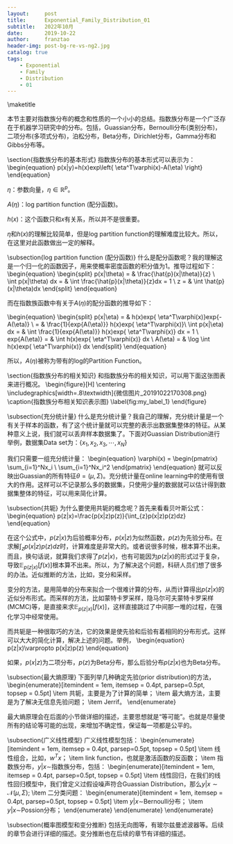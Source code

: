 ```yaml
---
layout:     post
title:      Exponential_Family_Distribution_01
subtitle:   2022年10月
date:       2019-10-22
author:     franztao
header-img: post-bg-re-vs-ng2.jpg
catalog: true
tags:
    - Exponential
    - Family
    - Distribution
    - 01
---
```


    

\maketitle

本节主要对指数族分布的概念和性质的一个小小的总结。指数族分布是一个广泛存在于机器学习研究中的分布。包括，Guassian分布，Bernoulli分布(类别分布)，二项分布(多项式分布)，泊松分布，Beta分布，Dirichlet分布，Gamma分布和Gibbs分布等。

\section{指数族分布的基本形式}
指数族分布的基本形式可以表示为：
\begin{equation}
    p(x|y)=h(x)exp\left\{ \eta^T\varphi(x)-A(\eta) \right\}
\end{equation}

$\eta$：参数向量，$\eta \in \mathbb{R}^p$。

$A(\eta)$：log partition function (配分函数)。

$h(x)$：这个函数只和$x$有关系，所以并不是很重要。

$\eta$和$h(x)$的理解比较简单，但是log partition function的理解难度比较大。所以，在这里对此函数做出一定的解释。

\subsection{log partition function (配分函数)}
什么是配分函数呢？我的理解这是一个归一化的函数因子，用来使概率密度函数的积分值为1。推导过程如下：
\begin{equation}
    \begin{split}
        p(x|\theta) =  & \frac{\hat{p}(x|\theta)}{z} \\
        \int p(x|\theta) dx = & \int \frac{\hat{p}(x|\theta)}{z}dx = 1 \\
        z = & \int \hat{p}(x|\theta)dx
    \end{split}
\end{equation}

而在指数族函数中有关于$A(\eta)$的配分函数的推导如下：

\begin{equation}
    \begin{split}
        p(x|\eta) = & h(x)exp\{ \eta^T\varphi(x)\}exp\{-A(\eta)\} \\
        = & \frac{1}{exp\{A(\eta)\}} h(x)exp\{ \eta^T\varphi(x)\}\\
        \int p(x|\eta) dx = & \int \frac{1}{exp\{A(\eta)\}} h(x)exp\{ \eta^T\varphi(x)\} dx = 1 \\ 
        exp\{A(\eta)\} = & \int h(x)exp\{ \eta^T\varphi(x)\} dx \\ 
        A(\eta) = & \log \int h(x)exp\{ \eta^T\varphi(x)\} dx
    \end{split}
\end{equation}

所以，$A(\eta)$被称为带有的log的Partition Function。 

\section{指数族分布的相关知识}
和指数族分布的相关知识，可以用下面这张图表来进行概况。
\begin{figure}[H]
    \centering
    \includegraphics[width=.8\textwidth]{微信图片_20191022170308.png}
    \caption{指数族分布相关知识表示图}
    \label{fig:my_label_1}
\end{figure}

\subsection{充分统计量}
什么是充分统计量？我自己的理解，充分统计量是一个有关于样本的函数，有了这个统计量就可以完整的表示出数据集整体的特征。从某种意义上说，我们就可以丢弃样本数据集了。下面对Guassian Distribution进行举例，数据集Data set为：$\{x_1,x_2,x_3,\cdots ,x_N\}$

我们只需要一组充分统计量：
\begin{equation}
    \varphi(x) = 
    \begin{pmatrix}
        \sum_{i=1}^Nx_i \\
        \sum_{i=1}^Nx_i^2
    \end{pmatrix}
\end{equation}
就可以反映出Guassian的所有特征$\theta=(\mu, \Sigma)$。充分统计量在online learning中的使用有很大的作用。这样可以不记录那么多的数据集，只使用少量的数据就可以估计得到数据集整体的特征，可以用来简化计算。

\subsection{共轭}
为什么要使用共轭的概念呢？首先来看看贝叶斯公式：
\begin{equation}
    p(z|x)=\frac{p(x|z)p(z)}{\int_{z}p(x|z)p(z)dz}
\end{equation}

在这个公式中，$p(z|x)$为后验概率分布，$p(x|z)$为似然函数，$p(z)$为先验分布。在求解$\int_{z}p(x|z)p(z)dz$时，计算难度是非常大的。或者说很多时候，根本算不出来。而且，换句话说，就算我们求得了$p(z|x)$，也有可能因为$p(z|x)$的形式过于复杂，导致$\mathbb{E}_{p(z|x)}[f(x)]$根本算不出来。所以，为了解决这个问题，科研人员们想了很多的办法。近似推断的方法，比如，变分和采样。

变分的方法，是用简单的分布来拟合一个很难计算的分布，从而计算得出$p(z|x)$的近似分布形式。而采样的方法，比如蒙特卡罗采样，隐马尔可夫蒙特卡罗采样(MCMC)等，是直接来求$\mathbb{E}_{p(z|x)}[f(x)]$，这样直接跳过了中间那一堆的过程，在强化学习中经常使用。

而共轭是一种很取巧的方法，它的效果是使先验和后验有着相同的分布形式。这样可以大大的简化计算，解决上述的问题。举例，
\begin{equation}
    p(z|x)\varpropto p(x|z)p(z)
\end{equation}

如果，$p(x|z)$为二项分布，$p(z)$为Beta分布，那么后验分布$p(z|x)$也为Beta分布。

\subsection{最大熵原理}
下面列举几种确定先验(prior distribution)的方法，
\begin{enumerate}[itemindent = 1em, itemsep = 0.4pt, parsep=0.5pt, topsep = 0.5pt]
\item 共轭，主要是为了计算的简单；
\item 最大熵方法，主要是为了解决无信息先验问题；
\item Jerrif。
\end{enumerate}

最大熵原理会在后面的小节做详细的描述，主要思想就是“等可能”。也就是尽量使所有的结论等可能的出现，来增加不确定性，保证每一项都是公平的。

\subsection{广义线性模型}
广义线性模型包括：
\begin{enumerate}[itemindent = 1em, itemsep = 0.4pt, parsep=0.5pt, topsep = 0.5pt]
\item 线性组合，比如，$w^Tx$；
\item link function，也就是激活函数的反函数；
\item 指数族分布，$y|x\sim$指数族分布，包括：
    \begin{enumerate}[itemindent = 1em, itemsep = 0.4pt, parsep=0.5pt, topsep = 0.5pt]
        \item 线性回归，在我们的线性回归模型中，我们曾定义过假设噪声符合Guassian Distribution，那么$y|x\sim\mathcal{N}(\mu, \Sigma)$;
        \item 二分类问题：
        \begin{enumerate}[itemindent = 1em, itemsep = 0.4pt, parsep=0.5pt, topsep = 0.5pt]
            \item $y|x\sim$Bernoulli分布；
            \item $y|x\sim$Possion分布；
        \end{enumerate}
    \end{enumerate}
\end{enumerate}

\subsection{概率图模型和变分推断}
包括无向图等，有玻尔兹曼滤波器等。后续的章节会进行详细的描述。变分推断也在后续的章节有详细的描述。

